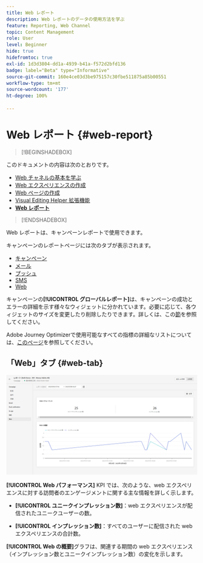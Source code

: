 ```yaml
---
title: Web レポート
description: Web レポートのデータの使用方法を学ぶ
feature: Reporting, Web Channel
topic: Content Management
role: User
level: Beginner
hide: true
hidefromtoc: true
exl-id: 1d3d3804-dd1a-4939-b41a-f572d2bfd136
badge: label="Beta" type="Informative"
source-git-commit: 160e4ce03d3be975157c30fbe511875a85b00551
workflow-type: tm+mt
source-wordcount: '177'
ht-degree: 100%

---
```


# Web レポート {#web-report}

>[!BEGINSHADEBOX]

このドキュメントの内容は次のとおりです。

* [Web チャネルの基本を学ぶ](get-started-web.md)
* [Web エクスペリエンスの作成](create-web.md)
* [Web ページの作成](author-web.md)
* [Visual Editing Helper 拡張機能](visual-editing-helper.md)
* **[Web レポート](web-report.md)**

>[!ENDSHADEBOX]

Web レポートは、キャンペーンレポートで使用できます。

キャンペーンのレポートページには次のタブが表示されます。

* [キャンペーン](../reports/campaign-global-report.md#campaign-live)
* [メール](../reports/campaign-global-report.md#email-live)
* [プッシュ](../reports/campaign-global-report.md#push-live)
* [SMS](../reports/campaign-global-report.md#sms-live)
* [Web](#web-tab)

キャンペーンの&#x200B;**[!UICONTROL グローバルレポート]**&#x200B;は、キャンペーンの成功とエラーの詳細を示す様々なウィジェットに分かれています。必要に応じて、各ウィジェットのサイズを変更したり削除したりできます。詳しくは、この[節](../reports/global-report.md#modify-dashboard)を参照してください。

Adobe Journey Optimizerで使用可能なすべての指標の詳細なリストについては、[このページ](../reports/global-report.md#list-of-components-global.md)を参照してください。

## 「Web」タブ {#web-tab}

![](assets/web-report.png)

**[!UICONTROL Web パフォーマンス]** KPI では、次のような、web エクスペリエンスに対する訪問者のエンゲージメントに関する主な情報を詳しく示します。

* **[!UICONTROL ユニークインプレッション数]**：web エクスペリエンスが配信されたユニークユーザーの数。

* **[!UICONTROL インプレッション数]**：すべてのユーザーに配信された web エクスペリエンスの合計数。

**[!UICONTROL Web の概要]**&#x200B;グラフは、関連する期間の web エクスペリエンス（インプレッション数とユニークインプレッション数）の変化を示します。
